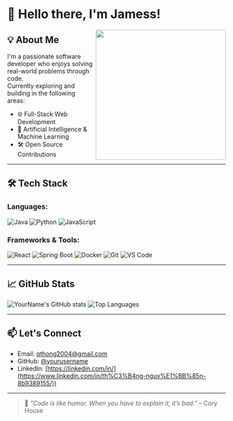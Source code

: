# 👋 Hello there, I'm Jamess!

<img align="right" src="https://media.giphy.com/media/L1R1tvI9svkIWwpVYr/giphy.gif" width="300" />

## 💡 About Me

I'm a passionate software developer who enjoys solving real-world problems through code.  
Currently exploring and building in the following areas:

- 🌐 Full-Stack Web Development
- 🤖 Artificial Intelligence & Machine Learning
- 🛠️ Open Source Contributions

---

## 🛠️ Tech Stack

### Languages:
![Java](https://img.shields.io/badge/Java-blue?logo=java)
![Python](https://img.shields.io/badge/Python-yellow?logo=python)
![JavaScript](https://img.shields.io/badge/JavaScript-f7df1e?logo=javascript)

### Frameworks & Tools:
![React](https://img.shields.io/badge/React-61DAFB?logo=react)
![Spring Boot](https://img.shields.io/badge/SpringBoot-6DB33F?logo=springboot)
![Docker](https://img.shields.io/badge/Docker-2496ED?logo=docker)
![Git](https://img.shields.io/badge/Git-F05032?logo=git)
![VS Code](https://img.shields.io/badge/VSCode-007ACC?logo=visualstudiocode)

---

## 📈 GitHub Stats

![YourName's GitHub stats](https://github-readme-stats.vercel.app/api?username=yourusername&show_icons=true&theme=radical)
![Top Languages](https://github-readme-stats.vercel.app/api/top-langs/?username=yourusername&layout=compact&theme=radical)

---

## 📫 Let's Connect

- Email: qthong2004@gmail.com  
- GitHub: [@yourusername](https://github.com/jamess19)  
- LinkedIn: [https://linkedin.com/in/](https://www.linkedin.com/in/th%C3%B4ng-nguy%E1%BB%85n-8b9389155/)) 

---

> 🧠 *"Code is like humor. When you have to explain it, it’s bad."* – Cory House
